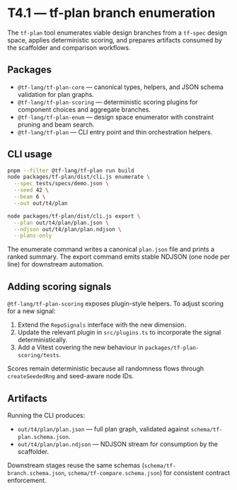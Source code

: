 # T4.1 — tf-plan branch enumeration

The `tf-plan` tool enumerates viable design branches from a `tf-spec` design space, applies deterministic scoring, and prepares artifacts consumed by the scaffolder and comparison workflows.

## Packages

* `@tf-lang/tf-plan-core` — canonical types, helpers, and JSON schema validation for plan graphs.
* `@tf-lang/tf-plan-scoring` — deterministic scoring plugins for component choices and aggregate branches.
* `@tf-lang/tf-plan-enum` — design space enumerator with constraint pruning and beam search.
* `@tf-lang/tf-plan` — CLI entry point and thin orchestration helpers.

## CLI usage

```bash
pnpm --filter @tf-lang/tf-plan run build
node packages/tf-plan/dist/cli.js enumerate \
  --spec tests/specs/demo.json \
  --seed 42 \
  --beam 6 \
  --out out/t4/plan

node packages/tf-plan/dist/cli.js export \
  --plan out/t4/plan/plan.json \
  --ndjson out/t4/plan/plan.ndjson \
  --plans-only
```

The enumerate command writes a canonical `plan.json` file and prints a ranked summary. The export command emits stable NDJSON (one node per line) for downstream automation.

## Adding scoring signals

`@tf-lang/tf-plan-scoring` exposes plugin-style helpers. To adjust scoring for a new signal:

1. Extend the `RepoSignals` interface with the new dimension.
2. Update the relevant plugin in `src/plugins.ts` to incorporate the signal deterministically.
3. Add a Vitest covering the new behaviour in `packages/tf-plan-scoring/tests`.

Scores remain deterministic because all randomness flows through `createSeededRng` and seed-aware node IDs.

## Artifacts

Running the CLI produces:

* `out/t4/plan/plan.json` — full plan graph, validated against `schema/tf-plan.schema.json`.
* `out/t4/plan/plan.ndjson` — NDJSON stream for consumption by the scaffolder.

Downstream stages reuse the same schemas (`schema/tf-branch.schema.json`, `schema/tf-compare.schema.json`) for consistent contract enforcement.
